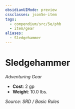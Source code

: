 ```yaml
---
obsidianUIMode: preview
cssclasses: json5e-item
tags:
  - compendium/src/5e/phb
  - item/gear
aliases:
  - Sledgehammer
---
```

# Sledgehammer
*Adventuring Gear*  

- **Cost**: 2 gp
- **Weight**: 10.0 lbs.

*Source: SRD / Basic Rules*